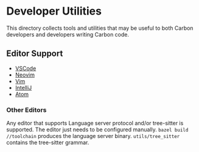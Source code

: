# Developer Utilities

<!--
Part of the Carbon Language project, under the Apache License v2.0 with LLVM
Exceptions. See /LICENSE for license information.
SPDX-License-Identifier: Apache-2.0 WITH LLVM-exception
-->

This directory collects tools and utilities that may be useful to both Carbon
developers and developers writing Carbon code.

## Editor Support

-   [VSCode](./vscode/README.md)
-   [Neovim](./nvim/README.md)
-   [Vim](./vim/README.md)
-   [IntelliJ](./textmate/README.md#intellij)
-   [Atom](./textmate/README.md#atom)

### Other Editors

Any editor that supports Language server protocol and/or tree-sitter is
supported. The editor just needs to be configured manually.
`bazel build //toolchain` produces the language server binary.
`utils/tree_sitter` contains the tree-sitter grammar.
